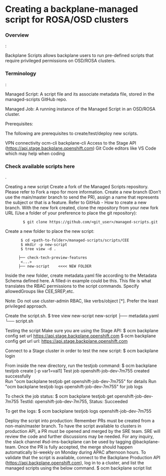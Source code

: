 <h1>Creating a backplane-managed script for ROSA/OSD clusters</h1>

<h3>Overview</h3>:

Backplane Scripts allows backplane users to run pre-defined scripts that require privileged permissions on OSD/ROSA clusters.

<h3>Terminology</h3>:

Managed Script: A script file and its associate metadata file, stored in the managed-scripts GitHub repo.

Managed Job: A running instance of the Managed Script in an OSD/ROSA cluster.

Prerequisites:

The following are prerequisites to create/test/deploy new scripts.

VPN connectivity
ocm-cli 
backplane-cli 
Access to the Stage API (https://api.stage.backplane.openshift.com)
Git
Code editors like VS Code which may help when coding

<h3>Check available scripts here</h3>.


Creating a new script
Create a fork of the Managed Scripts repository. Please refer to Fork a repo for more information.
Create a new branch (Don’t use the main/master branch to send the PR), assign a name that represents the subject or that is a feature. Refer to GitHub - How to create a new branch.
With the new fork created, clone the repository from your new fork URL (Use a folder of your preference to place the git repository):
            
            $ git clone https://github.com/<git_user>/managed-scripts.git

Create a new folder to place the new script:
      
           $ cd <path-to-folder>/managed-scripts/scripts/CEE
           $ mkdir -p new-script
           $ tree view -d .
   
          ├── check-tech-preview-features
           <...>
          ├── new-script    <<<< NEW FOLDER

Inside the new folder, create metadata.yaml file according to the Metadata Schema defined here. A filled-in example could be this. This file is what translates the RBAC permissions to the script commands. Specify allowedGroups like CEE,SREP,etc.

 Note: Do not use cluster-admin RBAC, like verbs/object [*]. Prefer the least privileged approach.

Create the script.sh.
            $ tree view new-script
             new-script
            ├── metadata.yaml
            └── script.sh

Testing the script
Make sure you are using the Stage API:
$ ocm backplane config set url https://api.stage.backplane.openshift.com
$ ocm backplane config get url
   url: https://api.stage.backplane.openshift.com


Connect to a Stage cluster in order to test the new script:
$ ocm backplane login <stage-cluster-id>


From inside the new directory, run the testjob command:
$ ocm backplane testjob create [-p var1=val1]
   Test job openshift-job-dev-7m755 created successfully    
   Run "ocm backplane testjob get openshift-job-dev-7m755" for details
   Run "ocm backplane testjob logs openshift-job-dev-7m755" for job logs


To check the job status:
$ ocm backplane testjob get openshift-job-dev-7m755
   TestId: openshift-job-dev-7m755, Status: Succeeded


To get the logs:
$ ocm backplane testjob logs openshift-job-dev-7m755

Deploy the script into production:
Remember PRs must be created from a non-main/master branch.
To have the script available to clusters in production API, a PR must be opened and merged by the SRE team. SRE will review the code and further discussions may be needed. For any inquiry, the slack channel #sd-ims-backplane can be used by tagging @backplane-team.
Once the PR is fully accepted, the merge should happen automatically bi-weekly on Monday during APAC afternoon hours.
To validate that the script is available, connect to the Backplane Production API (https://api.backplane.openshift.com), log in to a cluster, and list the managed scripts using the below command.
$ ocm backplane script list




